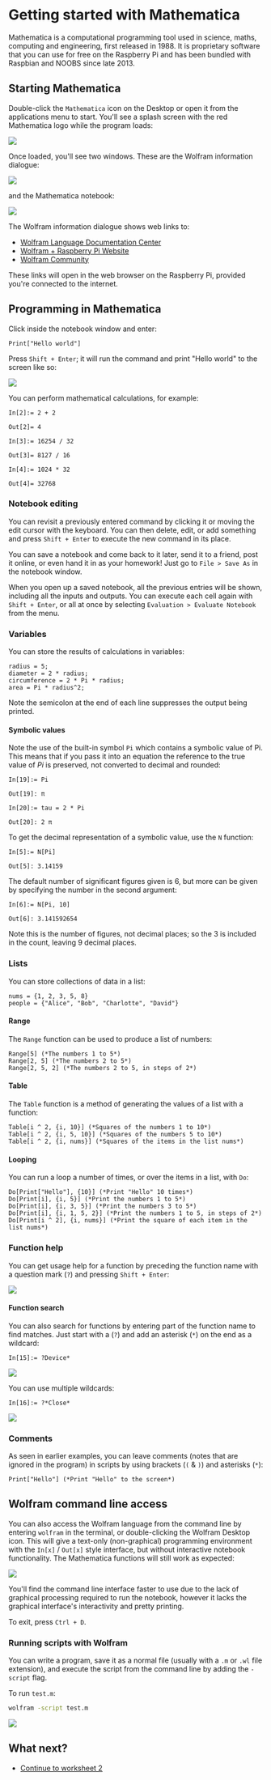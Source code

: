 # Getting started with Mathematica

Mathematica is a computational programming tool used in science, maths, computing and engineering, first released in 1988. It is proprietary software that you can use for free on the Raspberry Pi and has been bundled with Raspbian and NOOBS since late 2013.

## Starting Mathematica

Double-click the `Mathematica` icon on the Desktop or open it from the applications menu to start. You'll see a splash screen with the red Mathematica logo while the program loads:

![](images/splash.png)

Once loaded, you'll see two windows. These are the Wolfram information dialogue:

![](images/info.png)

and the Mathematica notebook:

![](images/notebook.png)

The Wolfram information dialogue shows web links to:

- [Wolfram Language Documentation Center](http://reference.wolfram.com/language/index.html)
- [Wolfram + Raspberry Pi Website](http://www.wolfram.com/raspberry-pi)
- [Wolfram Community](http://community.wolfram.com/content?curTag=raspberry%20pi)

These links will open in the web browser on the Raspberry Pi, provided you're connected to the internet.

## Programming in Mathematica

Click inside the notebook window and enter:

```
Print["Hello world"]
```

Press `Shift + Enter`; it will run the command and print "Hello world" to the screen like so:

![](images/hello-world.png)

You can perform mathematical calculations, for example:

```
In[2]:= 2 + 2

Out[2]= 4

In[3]:= 16254 / 32

Out[3]= 8127 / 16

In[4]:= 1024 * 32

Out[4]= 32768
```

### Notebook editing

You can revisit a previously entered command by clicking it or moving the edit cursor with the keyboard. You can then delete, edit, or add something and press `Shift + Enter` to execute the new command in its place.

You can save a notebook and come back to it later, send it to a friend, post it online, or even hand it in as your homework! Just go to `File > Save As` in the notebook window.

When you open up a saved notebook, all the previous entries will be shown, including all the inputs and outputs. You can execute each cell again with `Shift + Enter`, or all at once by selecting `Evaluation > Evaluate Notebook` from the menu.

### Variables

You can store the results of calculations in variables:

```
radius = 5;
diameter = 2 * radius;
circumference = 2 * Pi * radius;
area = Pi * radius^2;
```

Note the semicolon at the end of each line suppresses the output being printed.

#### Symbolic values

Note the use of the built-in symbol `Pi` which contains a symbolic value of Pi. This means that if you pass it into an equation the reference to the true value of *Pi* is preserved, not converted to decimal and rounded:

```
In[19]:= Pi

Out[19]: π

In[20]:= tau = 2 * Pi

Out[20]: 2 π
```

To get the decimal representation of a symbolic value, use the `N` function:

```
In[5]:= N[Pi]

Out[5]: 3.14159
```

The default number of significant figures given is 6, but more can be given by specifying the number in the second argument:

```
In[6]:= N[Pi, 10]

Out[6]: 3.141592654
```

Note this is the number of figures, not decimal places; so the 3 is included in the count, leaving 9 decimal places.

### Lists

You can store collections of data in a list:

```
nums = {1, 2, 3, 5, 8}
people = {"Alice", "Bob", "Charlotte", "David"}
```

#### Range

The `Range` function can be used to produce a list of numbers:

```
Range[5] (*The numbers 1 to 5*)
Range[2, 5] (*The numbers 2 to 5*)
Range[2, 5, 2] (*The numbers 2 to 5, in steps of 2*)
```

#### Table

The `Table` function is a method of generating the values of a list with a function:

```
Table[i ^ 2, {i, 10}] (*Squares of the numbers 1 to 10*)
Table[i ^ 2, {i, 5, 10}] (*Squares of the numbers 5 to 10*)
Table[i ^ 2, {i, nums}] (*Squares of the items in the list nums*)
```

#### Looping

You can run a loop a number of times, or over the items in a list, with `Do`:

```
Do[Print["Hello"], {10}] (*Print "Hello" 10 times*)
Do[Print[i], {i, 5}] (*Print the numbers 1 to 5*)
Do[Print[i], {i, 3, 5}] (*Print the numbers 3 to 5*)
Do[Print[i], {i, 1, 5, 2}] (*Print the numbers 1 to 5, in steps of 2*)
Do[Print[i ^ 2], {i, nums}] (*Print the square of each item in the list nums*)
```

### Function help

You can get usage help for a function by preceding the function name with a question mark (`?`) and pressing `Shift + Enter`:

![](images/sqrt.png)

#### Function search

You can also search for functions by entering part of the function name to find matches. Just start with a (`?`) and add an asterisk (`*`) on the end as a wildcard:

```
In[15]:= ?Device*
```

![](images/function-search.png)

You can use multiple wildcards:

```
In[16]:= ?*Close*
```

![](images/function-search2.png)

### Comments

As seen in earlier examples, you can leave comments (notes that are ignored in the program) in scripts by using brackets (`(` & `)`) and asterisks (`*`):

```
Print["Hello"] (*Print "Hello" to the screen*)
```

## Wolfram command line access

You can also access the Wolfram language from the command line by entering `wolfram` in the terminal, or double-clicking the Wolfram Desktop icon. This will give a text-only (non-graphical) programming environment with the `In[x]` / `Out[x]` style interface, but without interactive notebook functionality. The Mathematica functions will still work as expected:

![](images/command-line.png)

You'll find the command line interface faster to use due to the lack of graphical processing required to run the notebook, however it lacks the graphical interface's interactivity and pretty printing.

To exit, press `Ctrl + D`.

### Running scripts with Wolfram

You can write a program, save it as a normal file (usually with a `.m` or `.wl` file extension), and execute the script from the command line by adding the `-script` flag.

To run `test.m`:

```bash
wolfram -script test.m
```

![](images/script.png)

## What next?

- [Continue to worksheet 2](worksheet2.md)
